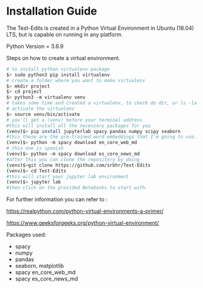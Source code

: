 # Installation Guide

The Test-Edits is created in a Python Virtual Environment in Ubuntu (18.04) LTS, but is capable on running in any platform.

Python Version = 3.6.9

Steps on how to create a virtual environment.

```bash
# to install python virtualenv package
$> sudo python3 pip install virtualenv
# create a folder where you want to make virtualenv
$> mkdir project
$> cd project
$> python3 -m virtualenv venv
# takes some time and created a virtualenv, to check do dir, or ls -la
# activate the virtualenv
$> source venv/bin/activate
# you'll get a (venv) before your terminal address
#this will install all the necessary packages for you
(venv)$> pip install jupyterlab spacy pandas numpy scipy seaborn 
#this these are the pre-trained word embeddings that I'm going to use.
(venv)$> python -m spacy download en_core_web_md
# this one is spanish
(venv)$> python -m spacy download es_core_news_md
#after this you can clone the repository by doing
(venv)$>git clone https://github.com/srbhr/Test-Edits
(venv)$> cd Test-Edits
#this will start your jupyter lab environment
(venv)$> jupyter lab
#then click on the provided Notebooks to start with.
```

For further information you can refer to :

https://realpython.com/python-virtual-environments-a-primer/

https://www.geeksforgeeks.org/python-virtual-environment/

Packages used:

- spacy
- numpy
- pandas
- seaborn, matplotlib
- spacy en_core_web_md
- spacy es_core_news_md


